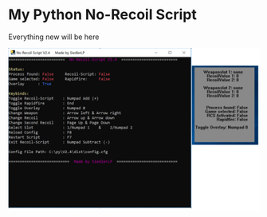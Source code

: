 # My Python No-Recoil Script

Everything new will be here

![alt text](https://raw.githubusercontent.com/Th3C0D3R/python-no-recoil/dev/V2.4.png)

